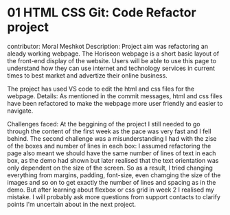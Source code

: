 # 01 HTML CSS Git: Code Refactor project
contributor: Moral Meshkot
Description:
Project aim was refactoring an aleady working webpage. The Horiseon webpage is a short basic layout of the front-end display of the website. Users will be able to use this page to understand how they can use internet and technology services in current times to best market and advertize their online business.

The project has used VS code to edit the html and css files for the webpage.
Details:
As mentioned in the commit messages, html and css files have been refactored to make the webpage more user friendly and easier to navigate.

Challenges faced:
At the beggining of the project I still needed to go through the content of the first week as the pace was very fast and I fell behind. The second challenge was a misunderstanding I had with the zise of the boxes and number of lines in each box: I assumed refactoring the page also meant we should have the same number of lines of text in each box, as the demo had shown but later realised that the text orientation was only dependent on the size of the screen.
So as a result, I tried changing everything from margins, padding, font-size, even chamging the size of the images and so on to get exactly the number of lines and spacing as in the demo.
But after learning about flexbox or css grid in week 2 I realised my mistake. I will probably ask more questions from support contacts to clarify points I'm uncertain about in the next project.






